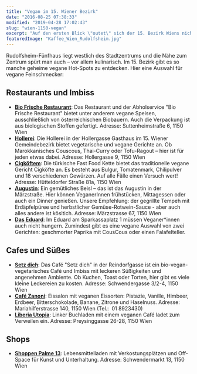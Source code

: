```yaml
---
title: "Vegan im 15. Wiener Bezirk"
date: "2016-08-25 07:38:33"
modified: "2019-04-28 17:02:43"
slug: "wien-1150-vegan"
excerpt: "Auf den ersten Blick \"outet\" sich der 15. Bezirk Wiens nicht als das vegane Mekka. Beim genaueren Hinsehen jedoch erblicken Veganer*innen einige spannende Locations. "
featuredImage: "Kaffee_Wien_Rudolfsheim.jpg"
---
```


Rudolfsheim-Fünfhaus liegt westlich des Stadtzentrums und die Nähe zum Zentrum spürt man auch – vor allem kulinarisch. Im 15. Bezirk gibt es so manche geheime vegane Hot-Spots zu entdecken. Hier eine Auswahl für vegane Feinschmecker:

## Restaurants und Imbiss

*   **[Bio Frische Restaurant](http://biofrische.net)**: Das Restaurant und der Abholservice "Bio Frische Restaurant" bietet unter anderem vegane Speisen, ausschließlich von österreichischen Biobauern. Auch die Verpackung ist aus biologischen Stoffen gefertigt. Adresse: Suttenheimstraße 6, 1150 Wien
*   **[Hollerei](http://www.hollerei.at)**: Die Hollerei in der Hollergasse Gasthaus im 15. Wiener Gemeindebezirk bietet vegetarische und vegane Gerichte an. Ob Marokkanisches Couscous, Thai-Curry oder Tofu-Ragout – hier ist für jeden etwas dabei. Adresse: Hollergasse 9, 1150 Wien
*   **[Cigköftem](http://www.cigkoeftemwien.at)**: Die türkische Fast Food Kette bietet das traditionelle vegane Gericht Cigköfte an. Es besteht aus Bulgur, Tomatenmark, Chilipulver und 18 verschiedenen Gewürzen. Auf alle Fälle einen Versuch wert! Adresse: Hütteldorfer Straße 81a, 1150 Wien
*   **[Augustin](http://www.das-augustin.at)**: Ein gemütliches Beisl – das ist das Augustin in der Märzstraße. Hier können VeganerInnen frühstücken, Mittagessen oder auch ein Dinner genießen. Unsere Empfehlung: der gegrillte Tempeh mit Erdäpfelpüree und herbstlicher Gemüse-Rotwein-Sauce - aber auch alles andere ist kösltich. Adresse: Märzstrasse 67, 1150 Wien
*   [**Das Eduard**](https://www.facebook.com/daseduard/): Im Eduard am Sparkassaplatz 1 müssen Veganer\*innen auch nicht hungern. Zumindest gibt es eine vegane Auswahl von zwei Gerichten: geschmorter Paprika mit CousCous oder einen Falafelteller.

## Cafes und Süßes

*   **[Setz dich](http://setzdich.at)**: Das Café "Setz dich" in der Reindorfgasse ist ein bio-vegan-vegetarisches Café und Imbiss mit leckeren Süßigkeiten und angenehmen Ambiente. Ob Kuchen, Toast oder Torten, hier gibt es viele kleine Leckereien zu kosten. Adresse: Schwendergasse 3/2-4, 1150 Wien
*   **[Café Zanoni](http://www.zanoni-garda.com)**: Eissalon mit veganen Eissorten: Pistazie, Vanille, Himbeer, Erdbeer, Bitterschokolade, Banane, Zitrone und Haselnuss. Adresse: Mariahilferstrasse 140, 1150 Wien (Tel.:  01 8923430)
*   **[Liberia Utopia](https://www.facebook.com/radicalbookstore)**: Linker Buchladen mit einem veganen Café ladet zum Verweilen ein. Adresse: Preysinggasse 26-28, 1150 Wien

## Shops

*   **[Shoppen Palme 13](https://www.facebook.com/palme13/)**: Lebensmittelladen mit Verkostungsplätzen und Off-Space für Kunst und Unterhaltung. Adresse: Schwendermarkt 13, 1150 Wien